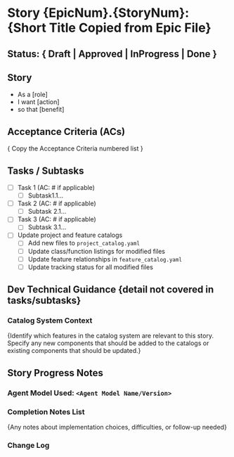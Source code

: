 # Story {EpicNum}.{StoryNum}: {Short Title Copied from Epic File}

## Status: { Draft | Approved | InProgress | Done }

## Story

- As a [role]
- I want [action]
- so that [benefit]

## Acceptance Criteria (ACs)

{ Copy the Acceptance Criteria numbered list }

## Tasks / Subtasks

- [ ] Task 1 (AC: # if applicable)
  - [ ] Subtask1.1...
- [ ] Task 2 (AC: # if applicable)
  - [ ] Subtask 2.1...
- [ ] Task 3 (AC: # if applicable)
  - [ ] Subtask 3.1...
- [ ] Update project and feature catalogs
  - [ ] Add new files to `project_catalog.yaml`
  - [ ] Update class/function listings for modified files
  - [ ] Update feature relationships in `feature_catalog.yaml`
  - [ ] Update tracking status for all modified files

## Dev Technical Guidance {detail not covered in tasks/subtasks}

### Catalog System Context
{Identify which features in the catalog system are relevant to this story. Specify any new components that should be added to the catalogs or existing components that should be updated.}

## Story Progress Notes

### Agent Model Used: `<Agent Model Name/Version>`

### Completion Notes List
{Any notes about implementation choices, difficulties, or follow-up needed}

### Change Log
